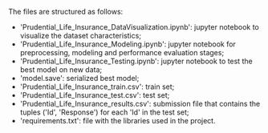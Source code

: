  The files are structured as follows:
 - 'Prudential_Life_Insurance_DataVisualization.ipynb': jupyter notebook to visualize the dataset characteristics;
 - 'Prudential_Life_Insurance_Modeling.ipynb': jupyter notebook for preprocessing, modeling and performance evaluation stages;
 - 'Prudential_Life_Insurance_Testing.ipynb': jupyter notebook to test the best model on new data;
 - 'model.save': serialized best model;
 - 'Prudential_Life_Insurance_train.csv': train set;
 - 'Prudential_Life_Insurance_test.csv': test set;
 - 'Prudential_Life_Insurance_results.csv': submission file that contains the tuples ('Id', 'Response') for each 'Id' in the test set;
 - 'requirements.txt': file with the libraries used in the project.
